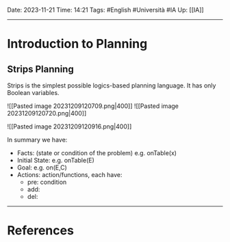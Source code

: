 Date: 2023-11-21
Time: 14:21
Tags: #English #Università #IA 
Up: [[IA]]

---
# Introduction to Planning

## Strips Planning

Strips is the simplest possible logics-based planning language. It has only Boolean variables.

![[Pasted image 20231209120709.png|400]]
![[Pasted image 20231209120720.png|400]]

![[Pasted image 20231209120916.png|400]]

In summary we have:
- Facts: (state or condition of the problem) e.g. onTable(x)
- Initial State: e.g. onTable(E)
- Goal: e.g. on(E,C)
- Actions: action/functions, each have:
	- pre: condition 
	- add:
	- del:

---
# References
